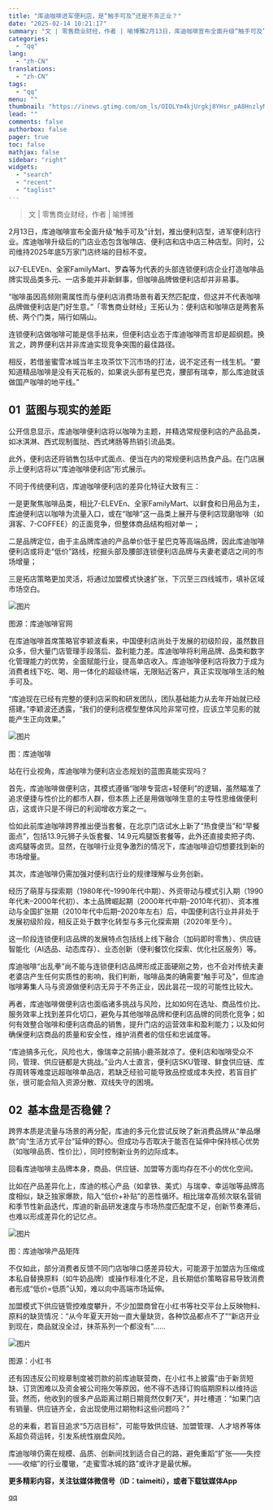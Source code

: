 ```yaml
---
title: "库迪咖啡进军便利店，是“触手可及”还是不务正业？"
date: "2025-02-14 10:21:17"
summary: "文 | 零售商业财经，作者 | 喻博雅2月13日，库迪咖啡宣布全面升级“触手可及”计划，推出便利店型..."
categories:
  - "qq"
lang:
  - "zh-CN"
translations:
  - "zh-CN"
tags:
  - "qq"
menu: ""
thumbnail: "https://inews.gtimg.com/om_ls/OIOLYm4kjUrgkj8YHsr_pA8HnzlyMNl2gGlpKuMjaX_58AA_640360/0"
lead: ""
comments: false
authorbox: false
pager: true
toc: false
mathjax: false
sidebar: "right"
widgets:
  - "search"
  - "recent"
  - "taglist"
---
```


> 文 | 零售商业财经，作者 | 喻博雅

2月13日，库迪咖啡宣布全面升级“触手可及”计划，推出便利店型，进军便利店行业。库迪咖啡升级后的门店业态包含咖啡店、便利店和店中店三种店型。同时，公司维持2025年底5万家门店终端的目标不变。

以7-ELEVEn、全家FamilyMart、罗森等为代表的头部连锁便利店企业打造咖啡品牌实现品类多元、一店多能并非新鲜事，但咖啡品牌做便利店却并非易事。

“咖啡虽因高频刚需属性而与便利店消费场景有着天然匹配度，但这并不代表咖啡品牌做便利店是门好生意。”「零售商业财经」王拓认为：便利店和咖啡店是两套系统、两个门类，隔行如隔山。

连锁便利店做咖啡可能是信手拈来，但便利店业态于库迪咖啡而言却是超纲题。换言之，跨界便利店并非库迪实现竞争突围的最佳路径。

相反，若借鉴蜜雪冰城当年主攻茶饮下沉市场的打法，说不定还有一线生机。“要知道精品咖啡是没有天花板的，如果说头部有星巴克，腰部有瑞幸，那么库迪就该做国产咖啡的地平线。”

**01  蓝图与现实的差距**
----------------

公开信息显示，库迪咖啡便利店将以咖啡为主题，并精选常规便利店的产品品类，如冰淇淋、西式现制蛋挞、西式烤肠等热销引流品类。

此外，便利店还将销售包括中式面点、便当在内的常规便利店热食产品。在门店展示上便利店将以“库迪咖啡便利店”形式展示。

不同于传统便利店，库迪咖啡便利店的差异化特征大致有三：

一是更聚焦咖啡品类，相比7-ELEVEn、全家FamilyMart、以鲜食和日用品为主，库迪便利店以咖啡为流量入口，或在“咖啡”这一品类上展开与便利店现磨咖啡（如湃客、7-COFFEE）的正面竞争，但整体商品结构相对单一；

二是品牌定位，由于主品牌库迪的产品单价低于星巴克等高端品牌，因此库迪咖啡便利店或将走“低价”路线，挖掘头部及腰部连锁便利店品牌与夫妻老婆店之间的市场增量；

三是拓店策略更加灵活，将通过加盟模式快速扩张，下沉至三四线城市，填补区域市场空白。

![图片](https://inews.gtimg.com/om_bt/OVcWjolKp0J0lWt38jhWt4MGlyUnoMoqsX9lN5lPq5kEwAA/641)

图源：库迪咖啡官网

在库迪咖啡首席策略官李颖波看来，中国便利店尚处于发展的初级阶段，虽然数目众多，但大量门店管理手段落后、盈利能力差。库迪咖啡将利用品牌、品类和数字化管理能力的优势，全面赋能行业，提高单店收入。库迪咖啡便利店将致力于成为消费者线下吃、喝、用一体化的超级终端，无限贴近客户，真正实现咖啡生活的触手可及。

“库迪现在已经有完整的便利店采购和研发团队，团队基础能力从去年开始就已经搭建。”李颖波还透露，“我们的便利店模型整体风险非常可控，应该立竿见影的就能产生正向效果。”

![图片](https://inews.gtimg.com/om_bt/OgZeDlgKCjYFcytjCiKNnBiVH-YslzA_eiRZVnjgjfQL4AA/641)

图：库迪咖啡

站在行业视角，库迪咖啡为便利店业态规划的蓝图真能实现吗？

首先，库迪咖啡做便利店，其模式遵循“咖啡专营店+轻便利”的逻辑，虽然瞄准了追求便捷与性价比的都市人群，但本质上还是用做咖啡生意的主导性思维做便利店，这或许只是不得已的利润增收方案之一。

恰如此前库迪咖啡跨界推出便当套餐，在北京门店试水上新了“热食便当”和“早餐面点”，包括13.9元狮子头饭套餐、14.9元鸡腿饭套餐等，此外还直接卖把子肉、卤鸡腿等卤货。显然，在咖啡行业竞争激烈的情况下，库迪咖啡迫切想要找到新的市场增量。

其次，库迪咖啡仍需加强对便利店行业的规律理解与业务创新。

经历了萌芽与探索期（1980年代–1990年代中期）、外资带动与模式引入期（1990年代末–2000年代初）、本土品牌崛起期（2000年代中期–2010年代初）、资本推动与全国扩张期（2010年代中后期–2020年左右）后，中国便利店行业并非处于发展初级阶段，相反正处于数字化转型与多元化探索期（2020年至今）。

这一阶段连锁便利店品牌的发展特点包括线上线下融合（加码即时零售）、供应链智能化（AI选品、动态库存）、业态创新（便利餐饮化探索、优化社区服务）等。

库迪咖啡“出乱拳”尚不能与连锁便利店品牌形成正面硬刚之势，也不会对传统夫妻老婆店产生任何实质性的影响，我们判断，咖啡品类的确需要“触手可及”，但库迪咖啡筹集人马与资源做便利店无异于不务正业，因此昙花一现的可能性比较大。

再者，库迪咖啡做便利店也面临诸多挑战与风险，比如如何在选址、商品性价比、服务效率上找到差异化切口，避免与其他咖啡品牌和便利店品牌的同质化竞争；如何有效整合咖啡和便利店商品的销售，提升门店的运营效率和盈利能力；以及如何确保便利店商品的质量和安全性，维护消费者的信任和忠诚度等。

“库迪搞多元化，风险也大，像瑞幸之前搞小鹿茶就凉了。便利店和咖啡受众不同，管理、供应链都是大挑战。”业内人士直言，便利店SKU管理、鲜食供应链、库存周转等难度远超咖啡单品店，若缺乏经验可能导致品控或成本失控，若盲目扩张，很可能会陷入资源分散、双线失守的困境。

**02  基本盘是否稳健？**
----------------

跨界本质是流量与场景的再分配，库迪的多元化尝试反映了新消费品牌从“单品爆款”向“生活方式平台”延伸的野心。但成功与否取决于能否在延伸中保持核心优势（如咖啡品质、性价比），同时控制新业务的边际成本。

回看库迪咖啡主品牌本身，商品、供应链、加盟等方面均存在不小的优化空间。

比如在产品差异化上，库迪的核心产品（如拿铁、美式）与瑞幸、幸运咖等品牌高度相似，缺乏独家爆款，陷入“低价+补贴”的恶性循环。相比瑞幸高频次联名营销和季节性新品迭代，库迪的新品研发速度与市场热度匹配度不足，创新节奏滞后，也难以形成差异化的记忆点。

![图片](https://inews.gtimg.com/om_bt/OCUDYo53auDIcArxAxLRdHcqexUcnNnW-QvzAmBQdALQcAA/641)

图：库迪咖啡产品矩阵

不仅如此，部分消费者反馈不同门店咖啡口感差异较大，可能源于加盟店为压缩成本私自替换原料（如牛奶品牌）或操作标准化不足，且长期低价策略容易导致消费者形成“低价=低质”认知，难以向中高端市场延伸。

加盟模式下供应链管控难度攀升，不少加盟商曾在小红书等社交平台上反映物料、原料的缺货情况：“从今年夏天开始一直大量缺货，各种饮品都点不了”“新店开业到现在，商品就没全过，抹茶系列一个都没有”……

![图片](https://inews.gtimg.com/om_bt/Ofx1y_1w-Bzbd3MxGLnAEHK-ixRkJOjDw5ik2De5moRIcAA/641)

图源：小红书

还有因违反公司规章制度被罚款的前库迪联营商，在小红书上披露“由于新货短缺、订货困难以及资金被公司拖欠等原因，他不得不选择订购临期原料以维持运营。然而，他收到的很多产品距离过期日期竟然仅剩7天”，并吐槽道：“如果门店有销量、供应链齐全，会出现使用过期物料这些问题吗？”

总的来看，若盲目追求“5万店目标”，可能导致供应链、加盟管理、人才培养等体系超负荷运转，引发系统性崩盘风险。

库迪咖啡仍需在规模、品质、创新间找到适合自己的路，避免重蹈“扩张——失控——收缩”的行业覆辙，“走蜜雪冰城的路”或许才是最优解。

**更多精彩内容，关注钛媒体微信号（ID：taimeiti），或者下载钛媒体App**

[qq](https://new.qq.com/rain/a/20250214A02K9T00)
